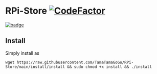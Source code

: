 # RPi-Store [![CodeFactor](https://www.codefactor.io/repository/github/tamatamagogo/rpi-tools/badge/main)](https://www.codefactor.io/repository/github/tamatamagogo/rpi-tools/overview/main)

[![badge](https://github.com/TamaTamaGoGo/RPi-Tools/blob/latest/img/icon/RPi-Store.svg?raw=true)](https://github.com/TamaTamaGoGo/RPi-Tools/blob/latest/apps/manual/RPi-Tools.md)


## Install

Simply install as

    wget https://raw.githubusercontent.com/TamaTamaGoGo/RPi-Store/main/install/install && sudo chmod +x install && ./install
